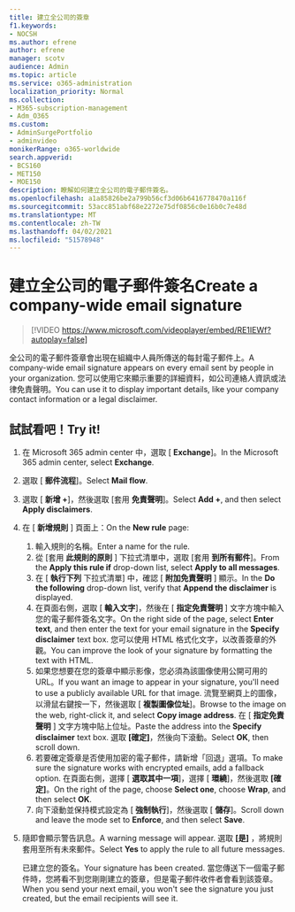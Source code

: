 ```yaml
---
title: 建立全公司的簽章
f1.keywords:
- NOCSH
ms.author: efrene
author: efrene
manager: scotv
audience: Admin
ms.topic: article
ms.service: o365-administration
localization_priority: Normal
ms.collection:
- M365-subscription-management
- Adm_O365
ms.custom:
- AdminSurgePortfolio
- adminvideo
monikerRange: o365-worldwide
search.appverid:
- BCS160
- MET150
- MOE150
description: 瞭解如何建立全公司的電子郵件簽名。
ms.openlocfilehash: a1a85826be2a799b56cf3d06b6416778470a116f
ms.sourcegitcommit: 53acc851abf68e2272e75df0856c0e16b0c7e48d
ms.translationtype: MT
ms.contentlocale: zh-TW
ms.lasthandoff: 04/02/2021
ms.locfileid: "51578948"
---
```

# <a name="create-a-company-wide-email-signature"></a><span data-ttu-id="cc236-103">建立全公司的電子郵件簽名</span><span class="sxs-lookup"><span data-stu-id="cc236-103">Create a company-wide email signature</span></span>

> [!VIDEO https://www.microsoft.com/videoplayer/embed/RE1IEWf?autoplay=false]

<span data-ttu-id="cc236-104">全公司的電子郵件簽章會出現在組織中人員所傳送的每封電子郵件上。</span><span class="sxs-lookup"><span data-stu-id="cc236-104">A company-wide email signature appears on every email sent by people in your organization.</span></span> <span data-ttu-id="cc236-105">您可以使用它來顯示重要的詳細資料，如公司連絡人資訊或法律免責聲明。</span><span class="sxs-lookup"><span data-stu-id="cc236-105">You can use it to display important details, like your company contact information or a legal disclaimer.</span></span> 

## <a name="try-it"></a><span data-ttu-id="cc236-106">試試看吧！</span><span class="sxs-lookup"><span data-stu-id="cc236-106">Try it!</span></span>

1. <span data-ttu-id="cc236-107">在 Microsoft 365 admin center 中，選取 [ **Exchange**]。</span><span class="sxs-lookup"><span data-stu-id="cc236-107">In the Microsoft 365 admin center, select **Exchange**.</span></span>
1. <span data-ttu-id="cc236-108">選取 [ **郵件流程**]。</span><span class="sxs-lookup"><span data-stu-id="cc236-108">Select **Mail flow**.</span></span>
1. <span data-ttu-id="cc236-109">選取 [ **新增 +**]，然後選取 [套用 **免責聲明**]。</span><span class="sxs-lookup"><span data-stu-id="cc236-109">Select **Add +**, and then select **Apply disclaimers**.</span></span>
1. <span data-ttu-id="cc236-110">在 [ **新增規則** ] 頁面上：</span><span class="sxs-lookup"><span data-stu-id="cc236-110">On the **New rule** page:</span></span>
    1. <span data-ttu-id="cc236-111">輸入規則的名稱。</span><span class="sxs-lookup"><span data-stu-id="cc236-111">Enter a name for the rule.</span></span>
    1. <span data-ttu-id="cc236-112">從 [套用 **此規則的原則** ] 下拉式清單中，選取 [套用 **到所有郵件**]。</span><span class="sxs-lookup"><span data-stu-id="cc236-112">From the **Apply this rule if** drop-down list, select **Apply to all messages**.</span></span>
    1. <span data-ttu-id="cc236-113">在 [ **執行下列** 下拉式清單] 中，確認 [ **附加免責聲明** ] 顯示。</span><span class="sxs-lookup"><span data-stu-id="cc236-113">In the **Do the following** drop-down list, verify that **Append the disclaimer** is displayed.</span></span>
    1. <span data-ttu-id="cc236-114">在頁面右側，選取 [ **輸入文字**]，然後在 [ **指定免責聲明** ] 文字方塊中輸入您的電子郵件簽名文字。</span><span class="sxs-lookup"><span data-stu-id="cc236-114">On the right side of the page, select **Enter text**, and then enter the text for your email signature in the **Specify disclaimer** text box.</span></span> <span data-ttu-id="cc236-115">您可以使用 HTML 格式化文字，以改善簽章的外觀。</span><span class="sxs-lookup"><span data-stu-id="cc236-115">You can improve the look of your signature by formatting the text with HTML.</span></span>
    1. <span data-ttu-id="cc236-116">如果您想要在您的簽章中顯示影像，您必須為該圖像使用公開可用的 URL。</span><span class="sxs-lookup"><span data-stu-id="cc236-116">If you want an image to appear in your signature, you'll need to use a publicly available URL for that image.</span></span> <span data-ttu-id="cc236-117">流覽至網頁上的圖像，以滑鼠右鍵按一下，然後選取 [ **複製圖像位址**]。</span><span class="sxs-lookup"><span data-stu-id="cc236-117">Browse to the image on the web, right-click it, and select **Copy image address**.</span></span> <span data-ttu-id="cc236-118">在 [ **指定免責聲明** ] 文字方塊中貼上位址。</span><span class="sxs-lookup"><span data-stu-id="cc236-118">Paste the address into the **Specify disclaimer** text box.</span></span> <span data-ttu-id="cc236-119">選取 **[確定]**，然後向下滾動。</span><span class="sxs-lookup"><span data-stu-id="cc236-119">Select **OK**, then scroll down.</span></span>
    1. <span data-ttu-id="cc236-120">若要確定簽章是否使用加密的電子郵件，請新增「回退」選項。</span><span class="sxs-lookup"><span data-stu-id="cc236-120">To make sure the signature works with encrypted emails, add a fallback option.</span></span> <span data-ttu-id="cc236-121">在頁面右側，選擇 [ **選取其中一項**]，選擇 [ **環繞**]，然後選取 **[確定]**。</span><span class="sxs-lookup"><span data-stu-id="cc236-121">On the right of the page, choose **Select one**, choose **Wrap**, and then select **OK**.</span></span>
    1. <span data-ttu-id="cc236-122">向下滾動並保持模式設定為 [ **強制執行**]，然後選取 [ **儲存**]。</span><span class="sxs-lookup"><span data-stu-id="cc236-122">Scroll down and leave the mode set to **Enforce**, and then select **Save**.</span></span>
1. <span data-ttu-id="cc236-123">隨即會顯示警告訊息。</span><span class="sxs-lookup"><span data-stu-id="cc236-123">A warning message will appear.</span></span> <span data-ttu-id="cc236-124">選取 **[是]** ，將規則套用至所有未來郵件。</span><span class="sxs-lookup"><span data-stu-id="cc236-124">Select **Yes** to apply the rule to all future messages.</span></span>

    <span data-ttu-id="cc236-125">已建立您的簽名。</span><span class="sxs-lookup"><span data-stu-id="cc236-125">Your signature has been created.</span></span> <span data-ttu-id="cc236-126">當您傳送下一個電子郵件時，您將看不到您剛剛建立的簽章，但是電子郵件收件者會看到該簽章。</span><span class="sxs-lookup"><span data-stu-id="cc236-126">When you send your next email, you won't see the signature you just created, but the email recipients will see it.</span></span>